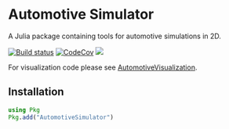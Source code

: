 # Automotive Simulator

A Julia package containing tools for automotive simulations in 2D.

[![Build status](https://github.com/sisl/AutomotiveSimulator.jl/workflows/CI/badge.svg)](https://github.com/sisl/AutomotiveSimulator.jl/actions)
[![CodeCov](https://codecov.io/gh/sisl/AutomotiveSimulator.jl/branch/master/graph/badge.svg)](https://codecov.io/gh/sisl/AutomotiveSimulator.jl)
[![](https://img.shields.io/badge/docs-dev-blue.svg)](https://sisl.github.io/AutomotiveSimulator.jl/dev)

For visualization code please see [AutomotiveVisualization](https://github.com/sisl/AutomotiveVisualization.jl).

## Installation 

```julia 
using Pkg
Pkg.add("AutomotiveSimulator")
```
